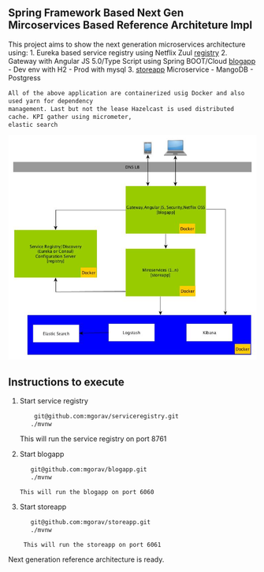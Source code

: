 ## Spring Framework Based Next Gen Mircoservices Based Reference Architeture Impl

   This project aims to show the next generation microservices architecture using:
    1. Eureka based service registry using Netflix Zuul [registry](https://github.com/mgorav/serviceregistry)
    2. Gateway with Angular JS 5.0/Type Script using Spring BOOT/Cloud  [blogapp](https://github.com/mgorav/blogapp)
        - Dev env with H2
        - Prod with mysql
    3. [storeapp](https://github.com/mgorav/storeapp) Microservice
        - MangoDB
        - Postgress
    
    All of the above application are containerized usig Docker and also used yarn for dependency
    management. Last but not the lease Hazelcast is used distributed cache. KPI gather using micrometer, 
    elastic search
    
 ![alt text](./NextGenArchtecture.jpg)    
    
 ## Instructions to execute
 
 1. Start service registry
    ```
        git@github.com:mgorav/serviceregistry.git
       ./mvnw
    ```
    This will run the service registry on port 8761
  
 2. Start blogapp
  
    ```
       git@github.com:mgorav/blogapp.git 
       ./mvnw
    ```
        This will run the blogapp on port 6060
      
        
 3. Start storeapp
   
     ```
        git@github.com:mgorav/storeapp.git
        ./mvnw
     ```
         This will run the storeapp on port 6061
         
   
   Next generation reference architecture is ready.